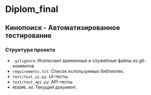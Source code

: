 # Diplom_final
## Кинопоиск - Автоматизированное тестирование 


### Структура проекта
- `.gitignore`: Исключает временные и служебные файлы из git-коммитов.
- `requirements.txt`: Список используемых библиотек.
- `test/test_ui.py`: UI-тесты.
- `test/test_api.py`: API-тесты.
- `README.md`: Текущий документ.